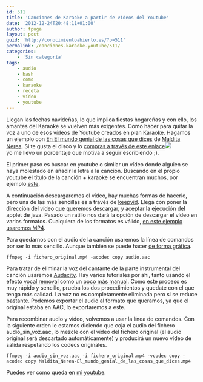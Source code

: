 ```yaml
---
id: 511
title: 'Canciones de Karaoke a partir de vídeos del Youtube'
date: '2012-12-24T20:48:11+01:00'
author: fpuga
layout: post
guid: 'http://conocimientoabierto.es/?p=511'
permalink: /canciones-karaoke-youtube/511/
categories:
    - 'Sin categoría'
tags:
    - audio
    - bash
    - como
    - karaoke
    - receta
    - vídeo
    - youtube
---
```


Llegan las fechas navideñas, lo que implica fiestas hogareñas y con ello, los amantes del Karaoke se vuelven más exigentes. Como hacer para quitar la voz a uno de esos vídeos de Youtube creados en plan Karaoke. Hagamos un ejemplo con [En El mundo genial de las cosas que dices](http://www.youtube.com/watch?v=Xa8Dv6JTRig) de [Maldita Nerea](http://www.malditanerea.com/). Si te gusta el disco y lo [compras a través de este enlace](http://www.amazon.es/gp/product/B00A5Y7GJY/ref=as_li_ss_tl?ie=UTF8&tag=conociabiert-21&linkCode=as2&camp=3626&creative=24822&creativeASIN=B00A5Y7GJY)![](http://www.assoc-amazon.es/e/ir?t=conociabiert-21&l=as2&o=30&a=B00A5Y7GJY)  
yo me llevo un porcentaje que motiva a seguir escribiendo ;).

El primer paso es buscar en youtube o similar un vídeo donde alguien se haya molestado en añadir la letra a la canción. Buscando en el propio youtube el título de la canción + karaoke se encuentran muchos, por ejemplo [este](http://www.youtube.com/watch?v=oCyDegAl-n4).

A continuación descargaremos el vídeo, hay muchas formas de hacerlo, pero una de las más sencillas es a través de [keepvid](http://keepvid.com/). Llega con poner la dirección del vídeo que queremos descargar, y aceptar la ejecución del applet de java. Pasado un ratillo nos dará la opción de descargar el vídeo en varios formatos. Cualquiera de los formatos es válido, [en este ejemplo usaremos MP4](http://keepvid.com/?url=http%3A%2F%2Fwww.youtube.com%2Fwatch%3Fv%3DoCyDegAl-n4).

Para quedarnos con el audio de la canción usaremos la línea de comandos por ser lo más sencillo. Aunque también se puede hacer [de forma gráfica](http://en.kioskea.net/faq/1266-extracting-the-sound-from-a-video-with-vlc).

`ffmpeg -i fichero_original.mp4 -acodec copy audio.aac`

Para tratar de eliminar la voz del cantante de la parte instrumental del canción usaremos [Audacity](http://audacity.wonderhowto.com/how-to/remove-vocals-audacity-298381/). Hay varios tutoriales por ahí, tanto usando el efecto [vocal removal](http://audacity.wonderhowto.com/how-to/remove-vocals-audacity-298381/) como un [poco más manual](http://audacity.wonderhowto.com/how-to/create-karaoke-tracks-by-removing-vocals-audacity-221886/). Como este proceso es muy rápido y sencillo, prueba los dos procedimientos y quedate con el que tenga más calidad. La voz no es completamente eliminada pero si se reduce bastante. Podemos exportar el audio al formato que queramos, ya que el original estaba en AAC, lo exportaremos a este.

Para recombinar audio y vídeo, volvemos a usar la línea de comandos. Con la siguiente orden le estamos diciendo que coja el audio del fichero audio\_sin\_voz.aac, lo mezcle con el vídeo del fichero original (el audio original será descartado automáticamente) y producirá un nuevo vídeo de salida respetando los codecs originales.

`ffmpeg -i audio_sin_voz.aac -i fichero_original.mp4 -vcodec copy -acodec copy Maldita_Nerea-El_mundo_genial_de_las_cosas_que_dices.mp4`

Puedes ver como queda en [mi youtube](http://youtu.be/_OypwHGGgyE).